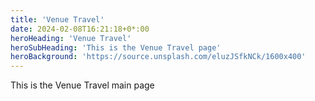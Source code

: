 ```yaml
---
title: 'Venue Travel'
date: 2024-02-08T16:21:18+0*:00
heroHeading: 'Venue Travel'
heroSubHeading: 'This is the Venue Travel page'
heroBackground: 'https://source.unsplash.com/eluzJSfkNCk/1600x400'
---
```

 This is the Venue Travel main page
